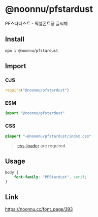 # @noonnu/pfstardust
PF스타더스트 - 픽셀폰트풍 글씨체

## Install
```sh
npm i @noonnu/pfstardust
```
## Import
### CJS
```js
require("@noonnu/pfstardust")
```
### ESM
```js
import "@noonnu/pfstardust"
```
### CSS 
```css
@import "~@noonnu/pfstardust/index.css"
```
> [css-loader](https://github.com/webpack-contrib/css-loader) are required.

## Usage
```css
body {
    font-family: "PFStardust", serif;
}
```

## Link
https://noonnu.cc/font_page/393